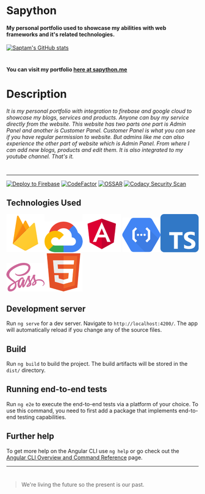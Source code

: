 # Sapython
#### My personal portfolio used to showcase my abilities with web frameworks and it's related technologies.
[![Saptam's GitHub stats](https://github-readme-stats.vercel.app/api?username=sapython)](https://github.com/anuraghazra/github-readme-stats)
# 
#### You can visit my portfolio [here at sapython.me](https://sapython.me/)
#
# Description
###### It is my personal portfolio with integration to firebase and google cloud to showcase my blogs, services and products. Anyone can buy my service directly from the website. This website has two parts one part is Admin Panel and another is Customer Panel. Customer Panel is what you can see if you have regular permission to website. But admins like me can also experience the other part of website which is Admin Panel. From where I can add new blogs, products and edit them. It is also integrated to my youtube channel. That's it.
#
____
[![Deploy to Firebase](https://github.com/Sapython/Sapython/actions/workflows/firebase-hosting-merge.yml/badge.svg)](https://github.com/Sapython/Sapython/actions/workflows/firebase-hosting-merge.yml)
[![CodeFactor](https://www.codefactor.io/repository/github/sapython/sapython/badge)](https://www.codefactor.io/repository/github/sapython/sapython)
[![OSSAR](https://github.com/Sapython/Sapython/actions/workflows/ossar-analysis.yml/badge.svg)](https://github.com/Sapython/Sapython/actions/workflows/ossar-analysis.yml)
[![Codacy Security Scan](https://github.com/Sapython/Sapython/actions/workflows/codacy-analysis.yml/badge.svg)](https://github.com/Sapython/Sapython/actions/workflows/codacy-analysis.yml)
## Technologies Used
![firebase](https://github.com/Sapython/Sapython/raw/master/src/assets/readmeImages/firebase.png)![Google Cloud Platform](https://github.com/Sapython/Sapython/raw/master/src/assets/readmeImages/gcp.png)![Angular](https://github.com/Sapython/Sapython/raw/master/src/assets/readmeImages/angular.png) ![Cloud functions](https://github.com/Sapython/Sapython/raw/master/src/assets/readmeImages/cloudFunctions.png)![Typescript](https://github.com/Sapython/Sapython/raw/master/src/assets/readmeImages/Typescript.png)![Sass](https://github.com/Sapython/Sapython/raw/master/src/assets/readmeImages/sass.png)![HTML](https://github.com/Sapython/Sapython/raw/master/src/assets/readmeImages/HTML.png)

## Development server

Run `ng serve` for a dev server. Navigate to `http://localhost:4200/`. The app will automatically reload if you change any of the source files.

## Build

Run `ng build` to build the project. The build artifacts will be stored in the `dist/` directory.

## Running end-to-end tests

Run `ng e2e` to execute the end-to-end tests via a platform of your choice. To use this command, you need to first add a package that implements end-to-end testing capabilities.

## Further help

To get more help on the Angular CLI use `ng help` or go check out the [Angular CLI Overview and Command Reference](https://angular.io/cli) page.
___
# 
> We're living the future so
> the present is our past.
